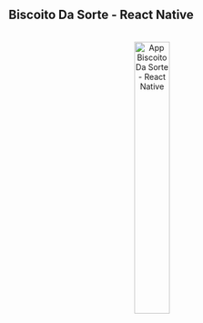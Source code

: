 ## Biscoito Da Sorte - React Native
<br/>

<div align="center">
<a href="https://youtu.be/Mw8YXtroKNo" title="App Biscoito Da Sorte - React Native" target="_blank" ><img src="https://res.cloudinary.com/marcomontalbano/image/upload/v1637366722/video_to_markdown/images/youtube--Mw8YXtroKNo-c05b58ac6eb4c4700831b2b3070cd403.jpg" alt="App Biscoito Da Sorte - React Native" width=35% height=35% /></a>
  </div>

